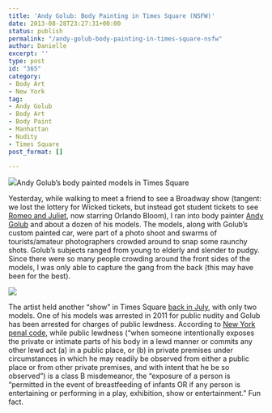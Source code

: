 ```yaml
---
title: 'Andy Golub: Body Painting in Times Square (NSFW)'
date: 2013-08-28T23:27:31+00:00
status: publish
permalink: "/andy-golub-body-painting-in-times-square-nsfw"
author: Danielle
excerpt: ''
type: post
id: "365"
category:
- Body Art
- New York
tag:
- Andy Golub
- Body Art
- Body Paint
- Manhattan
- Nudity
- Times Square
post_format: []

---
```

  
![](http://farm8.staticflickr.com/7409/9619245460_e23a845658_z.jpg)Andy Golub’s body painted models in Times Square

Yesterday, while walking to meet a friend to see a Broadway show (tangent: we lost the lottery for Wicked tickets, but instead got student tickets to see [Romeo and Juliet](http://www.romeoandjulietbroadway.com/), now starring Orlando Bloom), I ran into body painter [Andy Golub](http://www.andygolub.com/) and about a dozen of his models. The models, along with Golub’s custom painted car, were part of a photo shoot and swarms of tourists/amateur photographers crowded around to snap some raunchy shots. Golub’s subjects ranged from young to elderly and slender to pudgy. Since there were so many people crowding around the front sides of the models, I was only able to capture the gang from the back (this may have been for the best).

  
![](http://farm8.staticflickr.com/7321/9616003111_ff2929f592_z.jpg)

The artist held another “show” in Times Square [back in July](http://gothamist.com/2013/07/10/naked_models_take_over_times_square.php#photo-1), with only two models. One of his models was arrested in 2011 for public nudity and Golub has been arrested for charges of public lewdness. According to [New York penal code,](http://naturistaction.org/StatesFrames/State_Laws_Frames/New_York_Laws/body_new_york_laws.html) while public lewdness (“when someone intentionally exposes the private or intimate parts of his body in a lewd manner or commits any other lewd act (a) in a public place, or (b) in private premises under circumstances in which he may readily be observed from either a public place or from other private premises, and with intent that he be so observed”) is a class B misdemeanor, the “exposure of a person is “permitted in the event of breastfeeding of infants OR if any person is entertaining or performing in a play, exhibition, show or entertainment.” Fun fact.